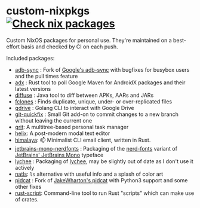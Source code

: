 # custom-nixpkgs [![Check nix packages](https://github.com/msfjarvis/custom-nixpkgs/workflows/Check%20nix%20packages/badge.svg?branch=develop)](https://github.com/msfjarvis/custom-nixpkgs/actions?query=workflow%3A%22Check+nix+packages%22)

Custom NixOS packages for personal use. They're maintained on a best-effort basis and checked by CI on each push.

Included packages:

- [adb-sync] : Fork of [Google's adb-sync] with bugfixes for busybox users and the pull times feature
- [adx] : Rust tool to poll Google Maven for AndroidX packages and their latest versions
- [diffuse] : Java tool to diff between APKs, AARs and JARs
- [fclones] : Finds duplicate, unique, under- or over-replicated files
- [gdrive] : Golang CLI to interact with Google Drive
- [git-quickfix] : Small Git add-on to commit changes to a new branch without leaving the current one
- [grit]: A multitree-based personal task manager
- [helix]: A post-modern modal text editor
- [himalaya]: :mailbox: Minimalist CLI email client, written in Rust.
- [jetbrains-mono-nerdfonts] : Packaging of the [nerd-fonts] variant of [JetBrains' JetBrains Mono] typeface
- [lychee] : Packaging of [lychee], may be slightly out of date as I don't use it actively
- [natls]: `ls` alternative with useful info and a splash of color art
- [pidcat] : Fork of [JakeWharton's pidcat] with Python3 support and some other fixes
- [rust-script]: Command-line tool to run Rust "scripts" which can make use of crates.

[pidcat]: https://msfjarvis.dev/g/pidcat
[JakeWharton's pidcat]: https://github.com/JakeWharton/pidcat
[adb-sync]: https://msfjarvis.dev/g/adb-sync
[Google's adb-sync]: https://github.com/google/adb-sync
[adx]: https://msfjarvis.dev/g/androidx-release-watcher
[jetbrains-mono-nerdfonts]: https://github.com/ryanoasis/nerd-fonts
[nerd-fonts]: https://github.com/ryanoasis/nerd-fonts
[Jetbrains' JetBrains Mono]: https://github.com/JetBrains/JetBrainsMono
[lychee]: https://github.com/lycheeverse/lychee
[fclones]: https://github.com/pkolaczk/fclones
[diffuse]: https://github.com/JakeWharton/diffuse
[gdrive]: https://msfjarvis.dev/g/gdrive
[git-quickfix]: https://github.com/siedentop/git-quickfix
[grit]: https://github.com/climech/grit
[himalaya]: https://github.com/soywod/himalaya
[rust-script]: https://rust-script.org/
[helix]: https://github.com/helix-editor/helix
[natls]: https://github.com/willdoescode/nat
